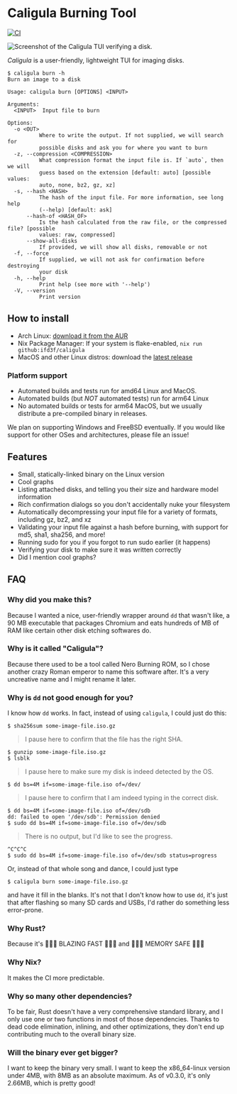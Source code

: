 # Caligula Burning Tool

[![CI](https://github.com/ifd3f/caligula/actions/workflows/ci.yml/badge.svg)](https://github.com/ifd3f/caligula/actions/workflows/ci.yml)

![Screenshot of the Caligula TUI verifying a disk.](./images/verifying.png)

_Caligula_ is a user-friendly, lightweight TUI for imaging disks.

```
$ caligula burn -h
Burn an image to a disk

Usage: caligula burn [OPTIONS] <INPUT>

Arguments:
  <INPUT>  Input file to burn

Options:
  -o <OUT>
          Where to write the output. If not supplied, we will search for
          possible disks and ask you for where you want to burn
  -z, --compression <COMPRESSION>
          What compression format the input file is. If `auto`, then we will
          guess based on the extension [default: auto] [possible values:
          auto, none, bz2, gz, xz]
  -s, --hash <HASH>
          The hash of the input file. For more information, see long help
          (--help) [default: ask]
      --hash-of <HASH_OF>
          Is the hash calculated from the raw file, or the compressed file? [possible
          values: raw, compressed]
      --show-all-disks
          If provided, we will show all disks, removable or not
  -f, --force
          If supplied, we will not ask for confirmation before destroying
          your disk
  -h, --help
          Print help (see more with '--help')
  -V, --version
          Print version
```

## How to install

- Arch Linux: [download it from the AUR](https://aur.archlinux.org/packages/caligula-bin)
- Nix Package Manager: If your system is flake-enabled, `nix run github:ifd3f/caligula`
- MacOS and other Linux distros: download the [latest release](https://github.com/ifd3f/caligula/releases/latest)

### Platform support

- Automated builds and tests run for amd64 Linux and MacOS.
- Automated builds (but *NOT* automated tests) run for arm64 Linux
- No automated builds or tests for arm64 MacOS, but we usually distribute a pre-compiled binary in releases.

We plan on supporting Windows and FreeBSD eventually. If you would like support for other OSes and architectures, please file an issue!

## Features

- Small, statically-linked binary on the Linux version
- Cool graphs
- Listing attached disks, and telling you their size and hardware model information
- Rich confirmation dialogs so you don't accidentally nuke your filesystem
- Automatically decompressing your input file for a variety of formats, including gz, bz2, and xz
- Validating your input file against a hash before burning, with support for md5, sha1, sha256, and more!
- Running sudo for you if you forgot to run sudo earlier (it happens)
- Verifying your disk to make sure it was written correctly
- Did I mention cool graphs?

## FAQ

### Why did you make this?

Because I wanted a nice, user-friendly wrapper around `dd` that wasn't like, a 90 MB executable that packages Chromium and eats hundreds of MB of RAM like certain other disk etching softwares do.

### Why is it called "Caligula"?

Because there used to be a tool called Nero Burning ROM, so I chose another crazy Roman emperor to name this software after. It's a very uncreative name and I might rename it later.

### Why is `dd` not good enough for you?

I know how `dd` works. In fact, instead of using `caligula`, I could just do this:

```
$ sha256sum some-image-file.iso.gz
```
> I pause here to confirm that the file has the right SHA.
```
$ gunzip some-image-file.iso.gz
$ lsblk
```
> I pause here to make sure my disk is indeed detected by the OS.
```
$ dd bs=4M if=some-image-file.iso of=/dev/
```
> I pause here to confirm that I am indeed typing in the correct disk.
```
$ dd bs=4M if=some-image-file.iso of=/dev/sdb
dd: failed to open '/dev/sdb': Permission denied
$ sudo dd bs=4M if=some-image-file.iso of=/dev/sdb
```
> There is no output, but I'd like to see the progress.
```
^C^C^C
$ sudo dd bs=4M if=some-image-file.iso of=/dev/sdb status=progress
```

Or, instead of that whole song and dance, I could just type

```
$ caligula burn some-image-file.iso.gz
```

and have it fill in the blanks. It's not that I don't know how to use `dd`, it's just that after flashing so many SD cards and USBs, I'd rather do something less error-prone.

### Why Rust?

Because it's 🚀🚀🚀 BLAZING FAST 🚀🚀🚀 and 💾💾💾 MEMORY SAFE 💾💾💾

### Why Nix?

It makes the CI more predictable.

### Why so many other dependencies?

To be fair, Rust doesn't have a very comprehensive standard library, and I only use one or two functions in most of those dependencies. Thanks to dead code elimination, inlining, and other optimizations, they don't end up contributing much to the overall binary size.

### Will the binary ever get bigger?

I want to keep the binary very small. I want to keep the x86_64-linux version under 4MB, with 8MB as an absolute maximum. As of v0.3.0, it's only 2.66MB, which is pretty good!
